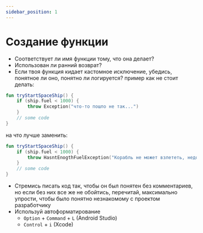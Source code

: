 ```yaml
---
sidebar_position: 1
---
```


# Создание функции

- Соответствует ли имя функции тому, что она делает?
- Использован ли ранний возврат?
- Если твоя функция кидает кастомное исключение, убедись, понятное ли оно, понятно ли логируется? пример как не стоит
  делать:

```kotlin
fun tryStartSpaceShip() {
    if (ship.fuel < 1000) {
        throw Exception("что-то пошло не так...")
    }
    // some code
}
```

на что лучше заменить:

```kotlin
fun tryStartSpaceShip() {
    if (ship.fuel < 1000) {
        throw HasntEnogthFuelException("Корабль не может взлететь, недостаточно топлива")
    }
    // some code
}
```

- Стремись писать код так, чтобы он был понятен без комментариев, но если без них все же не обойтись, перечитай,
  максимально упрости, чтобы было понятно незнакомому с проектом разработчику
- Используй автоформатирование
    - `Option` + `Command` + `L` (Android Studio)
    - `Control` + `i` (Xcode)
